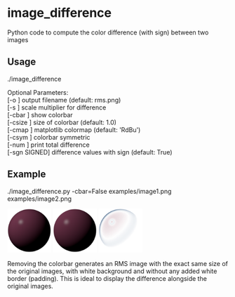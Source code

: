 # image_difference
Python code to compute the color difference (with sign) between two images

## Usage

./image_difference <image1> <image2>  

Optional Parameters:  
	[-o <string>] output filename (default: rms.png)  
	[-s <float>] scale multiplier for difference  
	[-cbar <bool>] show colorbar  
	[-csize <float>] size of colorbar (default: 1.0)  
	[-cmap <string>] matplotlib colormap (default: 'RdBu')  
	[-csym <bool>] colorbar symmetric  
	[-num <bool>] print total difference  
	[-sgn SIGNED] difference values with sign (default: True)  

## Example

./image_difference.py -cbar=False examples/image1.png examples/image2.png  

<img src="/examples/image1.png" width="100" height="100">
<img src="/examples/image2.png" width="100" height="100">
<img src="/examples/rms.png" width="100" height="100">

Removing the colorbar generates an RMS image with the exact same size of the original images,
with white background and without any added white border (padding). This is ideal to display
the difference alongside the original images.
